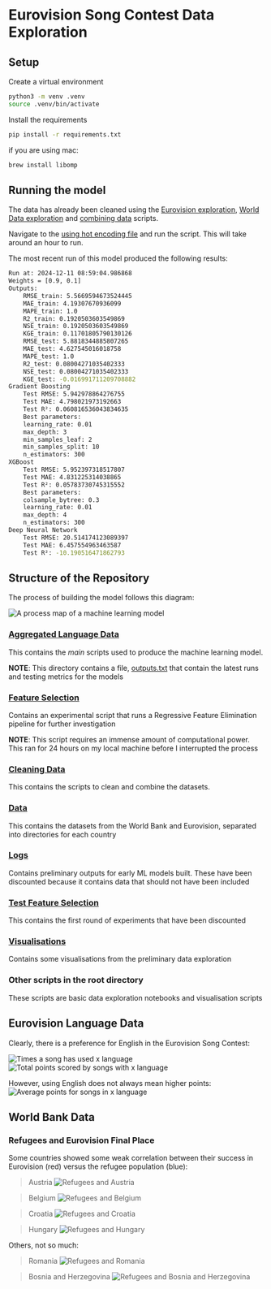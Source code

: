 # Eurovision Song Contest Data Exploration

## Setup

Create a virtual environment

```sh
python3 -m venv .venv
source .venv/bin/activate
```

Install the requirements
```sh
pip install -r requirements.txt
```

if you are using mac:
```sh
brew install libomp
```

## Running the model

The data has already been cleaned using the [Eurovision exploration](./cleaning_data/eurovision_data_exploration.ipynb), [World Data exploration](./cleaning_data/world_data_cleanin.ipynb) and [combining data](./cleaning_data/combine_data.ipynb) scripts.

Navigate to the [using hot encoding file](./aggregated_language_data/using_hot_encoding_instead_of_exploding.ipynb) and run the script. This will take around an hour to run.

The most recent run of this model produced the following results:

```sh
Run at: 2024-12-11 08:59:04.986868
Weights = [0.9, 0.1]
Outputs:
	RMSE_train: 5.5669594673524445
	MAE_train: 4.19307670936099
	MAPE_train: 1.0
	R2_train: 0.1920503603549869
	NSE_train: 0.1920503603549869
	KGE_train: 0.11701805790130126
	RMSE_test: 5.8818344885807265
	MAE_test: 4.627545016018758
	MAPE_test: 1.0
	R2_test: 0.08004271035402333
	NSE_test: 0.08004271035402333
	KGE_test: -0.016991711209708882
Gradient Boosting
	Test RMSE: 5.942978864276755
	Test MAE: 4.798021973192663
	Test R²: 0.060816536043834635
	Best parameters: 
	learning_rate: 0.01
	max_depth: 3
	min_samples_leaf: 2
	min_samples_split: 10
	n_estimators: 300
XGBoost
	Test RMSE: 5.952397318517807
	Test MAE: 4.831225314038865
	Test R²: 0.05783730745315552
	Best parameters: 
	colsample_bytree: 0.3
	learning_rate: 0.01
	max_depth: 4
	n_estimators: 300
Deep Neural Network
	Test RMSE: 20.514174123089397
	Test MAE: 6.457554963463587
	Test R²: -10.190516471862793
```

## Structure of the Repository

The process of building the model follows this diagram:

![A process map of a machine learning model](./process.jpg)

### [Aggregated Language Data](./aggregated_language_data/)

This contains the _main_ scripts used to produce the machine learning model.

**NOTE**: This directory contains a file, [outputs.txt](./aggregated_language_data/outputs/outputs.txt) that contain the latest runs and testing metrics for the models

### [Feature Selection](./feature_selection/)

Contains an experimental script that runs a Regressive Feature Elimination pipeline for further investigation

**NOTE**: This script requires an immense amount of computational power. This ran for 24 hours on my local machine before I interrupted the process

### [Cleaning Data](./cleaning_data/)

This contains the scripts to clean and combine the datasets.

### [Data](./data/)

This contains the datasets from the World Bank and Eurovision, separated into directories for each country

### [Logs](./logs/)

Contains preliminary outputs for early ML models built. These have been discounted because it contains data that should not have been included

### [Test Feature Selection](./test_feature_selection/)

This contains the first round of experiments that have been discounted

### [Visualisations](./visualisations/)

Contains some visualisations from the preliminary data exploration

### Other scripts in the root directory

These scripts are basic data exploration notebooks and visualisation scripts

## Eurovision Language Data

Clearly, there is a preference for English in the Eurovision Song Contest:

![Times a song has used x language](visualisations/eurovision/count_chart.png)
![Total points scored by songs with x language](visualisations/eurovision/points_chart.png)

However, using English does not always mean higher points:
![Average points for songs in x language](visualisations/eurovision/averages_chart.png)

## World Bank Data

### Refugees and Eurovision Final Place

Some countries showed some weak correlation between their success in Eurovision (red) versus the refugee population (blue):

> Austria
> ![Refugees and Austria](visualisations/combined/Austria/Austria_refugee_population_by_country_or_territory_of_origin.png)

> Belgium
> ![Refugees and Belgium](visualisations/combined/Belgium/Belgium_refugee_population_by_country_or_territory_of_origin.png)

> Croatia
> ![Refugees and Croatia](visualisations/combined/Croatia/Croatia_refugee_population_by_country_or_territory_of_origin.png)

> Hungary
> ![Refugees and Hungary](visualisations/combined/Hungary/Hungary_refugee_population_by_country_or_territory_of_origin.png)

Others, not so much:

> Romania
> ![Refugees and Romania](visualisations/combined/Romania/Romania_refugee_population_by_country_or_territory_of_origin.png)

> Bosnia and Herzegovina
> ![Refugees and Bosnia and Herzegovina](visualisations/combined/Bosnia_and_Herzegovina/Bosnia_and_Herzegovina_refugee_population_by_country_or_territory_of_origin.png)
